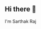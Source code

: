 ## Hi there 👋

I'm Sarthak Raj
<!--
Here are some ideas to get you started:

- 🔭 I’m currently working on Frontend web development | Data Analyst...
- 🌱 I recently completed my B. Tech in Information Technology in 2025 from JIS College of Engineering with 7.41 CGPA.
- 👯 I’m looking to collaborate on new ideas for startups and new technologies
- 💬 Ask me about ...
- 📫 How to reach me: 
       **Ph: +91 8271421667, 
       Work Email: sarthakraj744@gmail.com
       Personal Email: sarthakraj0811@gmail.com**
- 😄 Pronouns: He/Him...
-->
